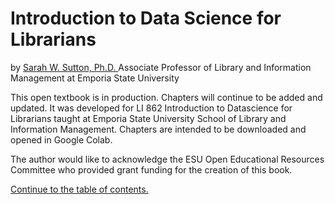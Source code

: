 # Introduction to Data Science for Librarians
by [Sarah W. Sutton, Ph.D. ](https://sites.google.com/g.emporia.edu/slim/student-resources/people/sarah-sutton)
Associate Professor of Library and Information Management at Emporia State University

This open textbook is in production. Chapters will continue to be added and updated. It was developed for LI 862 Introduction to Datascience for Librarians taught at Emporia State University School of Library and Information Management. Chapters are intended to be downloaded and opened in Google Colab.

The author would like to acknowledge the ESU Open Educational Resources Committee who provided grant funding for the creation of this book.

[Continue to the table of contents.](https://github.com/sarahwsutton/Introduction_to_datascience_for_librarians/blob/b1f94e4ae407e03eebff95e7831c6888322e82e0/Contents.ipynb)
